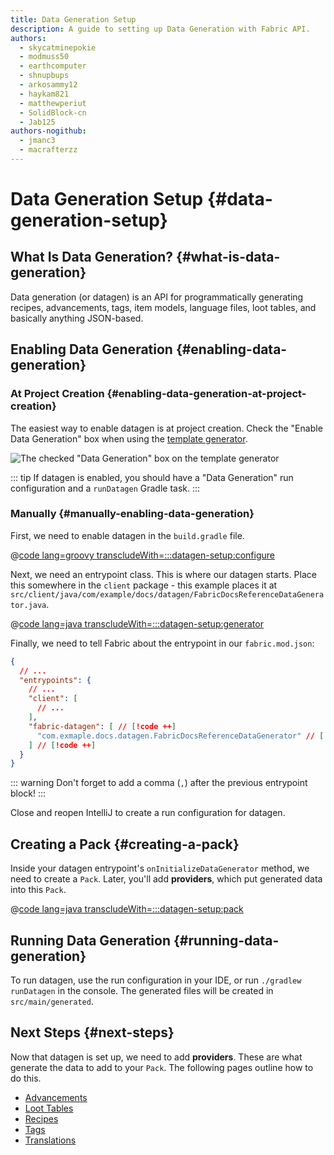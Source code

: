 ```yaml
---
title: Data Generation Setup
description: A guide to setting up Data Generation with Fabric API.
authors:
  - skycatminepokie
  - modmuss50
  - earthcomputer
  - shnupbups
  - arkosammy12
  - haykam821
  - matthewperiut
  - SolidBlock-cn
  - Jab125
authors-nogithub:
  - jmanc3
  - macrafterzz
---
```


# Data Generation Setup {#data-generation-setup}

## What Is Data Generation? {#what-is-data-generation}

Data generation (or datagen) is an API for programmatically generating recipes, advancements, tags, item models, language files, loot tables, and basically anything JSON-based.

## Enabling Data Generation {#enabling-data-generation}

### At Project Creation {#enabling-data-generation-at-project-creation}

The easiest way to enable datagen is at project creation. Check the "Enable Data Generation" box when using the [template generator](https://fabricmc.net/develop/template/).

![The checked "Data Generation" box on the template generator](/assets/develop/data-generation/data_generation_setup_01.png)

::: tip
If datagen is enabled, you should have a "Data Generation" run configuration and a `runDatagen` Gradle task.
:::

### Manually {#manually-enabling-data-generation}

First, we need to enable datagen in the `build.gradle` file.

@[code lang=groovy transcludeWith=:::datagen-setup:configure](@/reference/build.gradle)

Next, we need an entrypoint class. This is where our datagen starts. Place this somewhere in the `client` package - this example places it at `src/client/java/com/example/docs/datagen/FabricDocsReferenceDataGenerator.java`.

@[code lang=java transcludeWith=:::datagen-setup:generator](@/reference/latest/src/client/java/com/example/docs/datagen/FabricDocsReferenceDataGenerator.java)

Finally, we need to tell Fabric about the entrypoint in our `fabric.mod.json`:

```json
{
  // ...
  "entrypoints": {
    // ...
    "client": [
      // ...
    ],
    "fabric-datagen": [ // [!code ++]
      "com.exmaple.docs.datagen.FabricDocsReferenceDataGenerator" // [!code ++]
    ] // [!code ++]
  }
}
```

::: warning
Don't forget to add a comma (`,`) after the previous entrypoint block!
:::

Close and reopen IntelliJ to create a run configuration for datagen.

## Creating a Pack {#creating-a-pack}

Inside your datagen entrypoint's `onInitializeDataGenerator` method, we need to create a `Pack`. Later, you'll add **providers**, which put generated data into this `Pack`.

@[code lang=java transcludeWith=:::datagen-setup:pack](@/reference/latest/src/client/java/com/example/docs/datagen/FabricDocsReferenceDataGenerator.java)

## Running Data Generation {#running-data-generation}

To run datagen, use the run configuration in your IDE, or run `./gradlew runDatagen` in the console. The generated files will be created in `src/main/generated`.

## Next Steps {#next-steps}

Now that datagen is set up, we need to add **providers**. These are what generate the data to add to your `Pack`. The following pages outline how to do this.

- [Advancements](./advancements)
- [Loot Tables](./loot-tables)
- [Recipes](./recipes)
- [Tags](./tags)
- [Translations](./translations)
